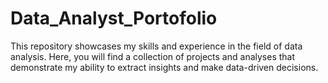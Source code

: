 # Data_Analyst_Portofolio
This repository showcases my skills and experience in the field of data analysis. Here, you will find a collection of projects and analyses that demonstrate my ability to extract insights and make data-driven decisions.
